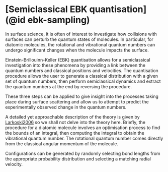 # [Semiclassical EBK quantisation](@id ebk-sampling)

In surface science, it is often of interest to investigate how collisions with surfaces
can perturb the quantum states of molecules.
In particular, for diatomic molecules, the rotational and vibrational quantum numbers
can undergo significant changes when the molecule impacts the surface.

Einstein-Brillouinn-Keller (EBK) quantisation allows for a semiclassical investigation
into these phenomena by providing a link between the quantum numbers and classical
positions and velocities.
The quantisation procedure allows the user to generate a classical distribution
with a given set of quantum numbers, then perform semiclassical dynamics
and extract the quantum numbers at the end by reversing the procedure.

These three steps can be applied to give insight into the processes taking place
during surface scattering and allow us to attempt to predict the experimentally
observed change in the quantum numbers.

A detailed yet approachable description of the theory is given by [Larkoski2006](@cite)
so we shall not delve into the theory here.
Briefly, the procedure for a diatomic molecule involves an optimisation process to
find the bounds of an integral, then computing the integral to obtain the vibrational
quantum number.
The rotational quantum number comes directly from the classical angular momentum
of the molecule.

Configurations can be generated by randomly selecting bond lengths from the appropriate
probability distribution and selecting a matching radial velocity.

